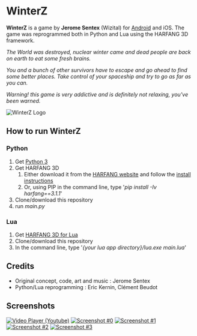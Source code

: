 # WinterZ

**WinterZ** is a game by **Jerome Sentex** (Wizital) for [Android](https://play.google.com/store/apps/details?id=net.textoo.winterz) and iOS. The game was reprogrammed both in Python and Lua using the HARFANG 3D framework.

*The World was destroyed, nuclear winter came and dead people are back on earth to eat some fresh brains.*

*You and a bunch of other survivors have to escape and go ahead to find some better places.
Take control of your spaceship and try to go as far as you can.*

*Warning! this game is very addictive and is definitely not relaxing, you've been warned.*

![WinterZ Logo](https://github.com/harfang3d/game-winter-z/raw/master/screenshots/wz_logo_small.png)

## How to run WinterZ

### Python
1. Get [Python 3](https://www.python.org/downloads/)
1. Get HARFANG 3D
	1. Either download it from the [HARFANG website](https://www.harfang3d.com/releases/3.1.1/) and follow the [install instructions](https://www.harfang3d.com/docs/3.1.1/man.cpython/)
	1. Or, using PIP in the command line, type '*pip install -Iv harfang==3.1.1*'
1. Clone/download this repository
1. run *main.py*

### Lua
1. Get [HARFANG 3D for Lua](https://www.harfang3d.com/releases/3.1.1/)
1. Clone/download this repository
1. In the command line, type '*{your lua app directory}/lua.exe main.lua*'

## Credits
* Original concept, code, art and music : Jerome Sentex
* Python/Lua reprogramming : Eric Kernin, Clément Beudot

## Screenshots
[![Video Player (Youtube)](https://github.com/harfang3d/game-winter-z/raw/master/screenshots/thumbnails/video-player.jpg)](https://www.youtube.com/watch?v=cIE6eQkk1P4)
[![Screenshot #0](https://github.com/harfang3d/game-winter-z/raw/master/screenshots/thumbnails/screenshot_0.png)](https://github.com/harfang3d/game-winter-z/raw/master/screenshots/screenshot_0.png)
[![Screenshot #1](https://github.com/harfang3d/game-winter-z/raw/master/screenshots/thumbnails/screenshot_1.png)](https://github.com/harfang3d/game-winter-z/raw/master/screenshots/screenshot_1.png)
[![Screenshot #2](https://github.com/harfang3d/game-winter-z/raw/master/screenshots/thumbnails/screenshot_2.png)](https://github.com/harfang3d/game-winter-z/raw/master/screenshots/screenshot_2.png)
[![Screenshot #3](https://github.com/harfang3d/game-winter-z/raw/master/screenshots/thumbnails/screenshot_3.png)](https://github.com/harfang3d/game-winter-z/raw/master/screenshots/screenshot_3.png)

